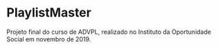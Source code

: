 # PlaylistMaster
Projeto final do curso de ADVPL, realizado no Instituto da Oportunidade Social em novembro de 2019.
